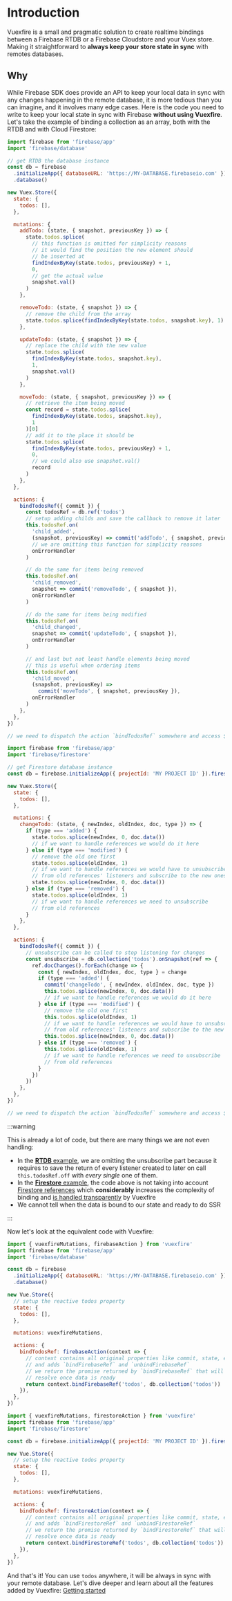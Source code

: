 # Introduction

Vuexfire is a small and pragmatic solution to create realtime bindings between a Firebase RTDB or a Firebase Cloudstore and your Vuex store. Making it straightforward to **always keep your store state in sync** with remotes databases.

## Why

While Firebase SDK does provide an API to keep your local data in sync with any changes happening in the remote database, it is more tedious than you can imagine, and it involves many edge cases. Here is the code you need to write to keep your local state in sync with Firebase **without using Vuexfire**. Let's take the example of binding a collection as an array, both with the RTDB and with Cloud Firestore:

<FirebaseExample id="original">

```js
import firebase from 'firebase/app'
import 'firebase/database'

// get RTDB the database instance
const db = firebase
  .initializeApp({ databaseURL: 'https://MY-DATABASE.firebaseio.com' })
  .database()

new Vuex.Store({
  state: {
    todos: [],
  },

  mutations: {
    addTodo: (state, { snapshot, previousKey }) => {
      state.todos.splice(
        // this function is omitted for simplicity reasons
        // it would find the position the new element should
        // be inserted at
        findIndexByKey(state.todos, previousKey) + 1,
        0,
        // get the actual value
        snapshot.val()
      )
    },

    removeTodo: (state, { snapshot }) => {
      // remove the child from the array
      state.todos.splice(findIndexByKey(state.todos, snapshot.key), 1)
    },

    updateTodo: (state, { snapshot }) => {
      // replace the child with the new value
      state.todos.splice(
        findIndexByKey(state.todos, snapshot.key),
        1,
        snapshot.val()
      )
    },

    moveTodo: (state, { snapshot, previousKey }) => {
      // retrieve the item being moved
      const record = state.todos.splice(
        findIndexByKey(state.todos, snapshot.key),
        1
      )[0]
      // add it to the place it should be
      state.todos.splice(
        findIndexByKey(state.todos, previousKey) + 1,
        0,
        // we could also use snapshot.val()
        record
      )
    },
  },

  actions: {
    bindTodosRef({ commit }) {
      const todosRef = db.ref('todos')
      // setup adding childs and save the callback to remove it later
      this.todosRef.on(
        'child_added',
        (snapshot, previousKey) => commit('addTodo', { snapshot, previousKey }),
        // we are omitting this function for simplicity reasons
        onErrorHandler
      )

      // do the same for items being removed
      this.todosRef.on(
        'child_removed',
        snapshot => commit('removeTodo', { snapshot }),
        onErrorHandler
      )

      // do the same for items being modified
      this.todosRef.on(
        'child_changed',
        snapshot => commit('updateTodo', { snapshot }),
        onErrorHandler
      )

      // and last but not least handle elements being moved
      // this is useful when ordering items
      this.todosRef.on(
        'child_moved',
        (snapshot, previousKey) =>
          commit('moveTodo', { snapshot, previousKey }),
        onErrorHandler
      )
    },
  },
})

// we need to dispatch the action `bindTodosRef` somewhere and access $store.state.todos
```

```js
import firebase from 'firebase/app'
import 'firebase/firestore'

// get Firestore database instance
const db = firebase.initializeApp({ projectId: 'MY PROJECT ID' }).firestore()

new Vuex.Store({
  state: {
    todos: [],
  },

  mutations: {
    changeTodo: (state, { newIndex, oldIndex, doc, type }) => {
      if (type === 'added') {
        state.todos.splice(newIndex, 0, doc.data())
        // if we want to handle references we would do it here
      } else if (type === 'modified') {
        // remove the old one first
        state.todos.splice(oldIndex, 1)
        // if we want to handle references we would have to unsubscribe
        // from old references' listeners and subscribe to the new ones
        state.todos.splice(newIndex, 0, doc.data())
      } else if (type === 'removed') {
        state.todos.splice(oldIndex, 1)
        // if we want to handle references we need to unsubscribe
        // from old references
      }
    },
  },

  actions: {
    bindTodosRef({ commit }) {
      // unsubscribe can be called to stop listening for changes
      const unsubscribe = db.collection('todos').onSnapshot(ref => {
        ref.docChanges().forEach(change => {
          const { newIndex, oldIndex, doc, type } = change
          if (type === 'added') {
            commit('changeTodo', { newIndex, oldIndex, doc, type })
            this.todos.splice(newIndex, 0, doc.data())
            // if we want to handle references we would do it here
          } else if (type === 'modified') {
            // remove the old one first
            this.todos.splice(oldIndex, 1)
            // if we want to handle references we would have to unsubscribe
            // from old references' listeners and subscribe to the new ones
            this.todos.splice(newIndex, 0, doc.data())
          } else if (type === 'removed') {
            this.todos.splice(oldIndex, 1)
            // if we want to handle references we need to unsubscribe
            // from old references
          }
        })
      })
    },
  },
})

// we need to dispatch the action `bindTodosRef` somewhere and access $store.state.todos
```

</FirebaseExample>

:::warning

This is already a lot of code, but there are many things we are not even handling:

- In the [**RTDB** example](#original_rtdb), we are omitting the unsubscribe part because it requires to save the return of every listener created to later on call `this.todosRef.off` with _every single_ one of them.
- In the [**Firestore** example](#original_firestore), the code above is not taking into account [Firestore references](https://firebase.google.com/docs/firestore/data-model#references) which **considerably** increases the complexity of binding and [is handled transparently](binding-subscriptions.md#references-firestore-only) by Vuexfire
- We cannot tell when the data is bound to our state and ready to do SSR

:::

Now let's look at the equivalent code with Vuexfire:

<FirebaseExample id="getting-started">

```js
import { vuexfireMutations, firebaseAction } from 'vuexfire'
import firebase from 'firebase/app'
import 'firebase/database'

const db = firebase
  .initializeApp({ databaseURL: 'https://MY-DATABASE.firebaseio.com' })
  .database()

new Vue.Store({
  // setup the reactive todos property
  state: {
    todos: [],
  },

  mutations: vuexfireMutations,

  actions: {
    bindTodosRef: firebaseAction(context => {
      // context contains all original properties like commit, state, etc
      // and adds `bindFirebaseRef` and `unbindFirebaseRef`
      // we return the promise returned by `bindFirebaseRef` that will
      // resolve once data is ready
      return context.bindFirebaseRef('todos', db.collection('todos'))
    }),
  },
})
```

```js
import { vuexfireMutations, firestoreAction } from 'vuexfire'
import firebase from 'firebase/app'
import 'firebase/firestore'

const db = firebase.initializeApp({ projectId: 'MY PROJECT ID' }).firestore()

new Vue.Store({
  // setup the reactive todos property
  state: {
    todos: [],
  },

  mutations: vuexfireMutations,

  actions: {
    bindTodosRef: firestoreAction(context => {
      // context contains all original properties like commit, state, etc
      // and adds `bindFirestoreRef` and `unbindFirestoreRef`
      // we return the promise returned by `bindFirestoreRef` that will
      // resolve once data is ready
      return context.bindFirestoreRef('todos', db.collection('todos'))
    }),
  },
})
```

</FirebaseExample>

And that's it! You can use `todos` anywhere, it will be always in sync with your remote database. Let's dive deeper and learn about all the features added by Vuexfire: [Getting started](getting-started.md)
